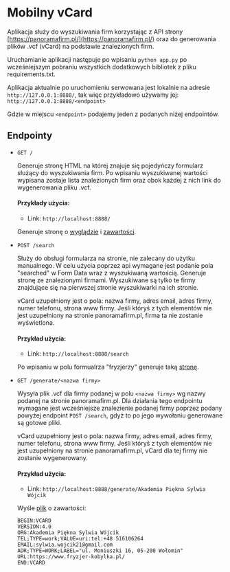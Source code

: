 # Mobilny vCard
  
  Aplikacja służy do wyszukiwania firm korzystając z API strony [https://panoramafirm.pl/](https://panoramafirm.pl/) oraz do generowania plików .vcf (vCard) na podstawie znalezionych firm.

  Uruchamianie aplikacji następuje po wpisaniu `python app.py` po wcześniejszym pobraniu wszystkich dodatkowych bibliotek z pliku requirements.txt.

  Aplikacja aktualnie po uruchomieniu serwowana jest lokalnie na adresie `http://127.0.0.1:8888/`, tak więc przykładowo używamy jej:
  `http://127.0.0.1:8888/<endpoint>`

  Gdzie w miejscu `<endpoint>` podajemy jeden z podanych niżej endpointów.

## Endpointy

* `GET /`

  Generuje stronę HTML na której znajuje się pojedyńczy formularz służący do wyszukiwania firm. Po wpisaniu wyszukiwanej wartości wypisana zostaje lista znalezionych firm oraz obok każdej z nich link do wygenerowania pliku .vcf.
  
  #### Przykłady użycia:
  - Link:
  `http://localhost:8888/`
  
  Generuje stronę o [wyglądzie](https://doragu.github.io/PPKWU/example.PNG) i [zawartości](https://raw.githubusercontent.com/Doragu/PPKWU/ZADANIE4/app/index.html).

* `POST /search`

  Służy do obsługi formularza na stronie, nie zalecany do użytku manualnego. W celu użycia poprzez api wymagane jest podanie pola "searched" w Form Data wraz z wyszukiwaną wartością. Generuje stronę ze znalezionymi firmami. Wyszukiwane są tylko te firmy znajdujące się na pierwszej stronie wyszukiwarki na ich stronie.
  
  vCard uzupełniony jest o pola: nazwa firmy, adres email, adres firmy, numer telefonu, strona www firmy. Jeśli któryś z tych elementów nie jest uzupełniony na stronie panoramafirm.pl, firma ta nie zostanie wyświetlona.
  
  #### Przykład użycia:
  - Link:
  `http://localhost:8888/search`
  
  Po wpisaniu w polu formualrza "fryzjerzy" generuje taką [stronę](https://doragu.github.io/PPKWU/index.html).
  
* `GET /generate/<nazwa firmy>`

  Wysyła plik .vcf dla firmy podanej w polu `<nazwa firmy>` wg nazwy podanej na stronie panoramafirm.pl. Dla działania tego endpointu wymagane jest wcześniejsze znalezienie podanej firmy poprzez podany powyżej endpoint `POST /search`, gdyż to po jego wywołaniu generowane są gotowe pliki.
  
  vCard uzupełniony jest o pola: nazwa firmy, adres email, adres firmy, numer telefonu, strona www firmy. Jeśli któryś z tych elementów nie jest uzupełniony na stronie panoramafirm.pl, vCard dla tej firmy nie zostanie wygenerowany.
  
  #### Przykład użycia:
  - Link:
  `http://localhost:8888/generate/Akademia Piękna Sylwia Wójcik`
  
  Wyśle [plik](http://doragu.github.io/PPKWU/generated_files/AkademiaPi%C4%99knaSylwiaW%C3%B3jcik.vcf) o zawartości:
  ```
  BEGIN:VCARD
  VERSION:4.0
  ORG:Akademia Piękna Sylwia Wójcik
  TEL;TYPE=work;VALUE=uri:tel:+48 516106264
  EMAIL:sylwia.wojcik21@gmail.com
  ADR;TYPE=WORK;LABEL="ul. Moniuszki 16, 05-200 Wołomin"
  URL:https://www.fryzjer-kobylka.pl/
  END:VCARD
  ```
